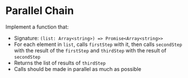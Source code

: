 # Parallel Chain

Implement a function that:

- Signature: `(list: Array<string>) => Promise<Array<string>>`
- For each element in `list`, calls `firstStep` with it, then calls `secondStep` with the result of the `firstStep` and `thirdStep` with the result of `secondStep`
- Returns the list of results of `thirdStep`
- Calls should be made in parallel as much as possible

